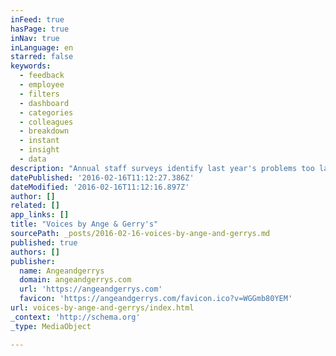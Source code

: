 ```yaml
---
inFeed: true
hasPage: true
inNav: true
inLanguage: en
starred: false
keywords:
  - feedback
  - employee
  - filters
  - dashboard
  - categories
  - colleagues
  - breakdown
  - instant
  - insight
  - data
description: "Annual staff surveys identify last year's problems too late to resolve or improve. Voices enables your business to gather genuine unbiased feedback from your employees, providing you with the success data you need to make impactful change, and improving your employees' happiness for the better."
datePublished: '2016-02-16T11:12:27.386Z'
dateModified: '2016-02-16T11:12:16.897Z'
author: []
related: []
app_links: []
title: "Voices by Ange & Gerry's"
sourcePath: _posts/2016-02-16-voices-by-ange-and-gerrys.md
published: true
authors: []
publisher:
  name: Angeandgerrys
  domain: angeandgerrys.com
  url: 'https://angeandgerrys.com'
  favicon: 'https://angeandgerrys.com/favicon.ico?v=WGGmb80YEM'
url: voices-by-ange-and-gerrys/index.html
_context: 'http://schema.org'
_type: MediaObject

---
```

​